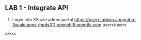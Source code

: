 
## LAB 1 - Integrate API

1. Login into 3Scale admin portal https://userx-admin.anugraha-3scale.apps.rhpds311.openshift.opentlc.com userx/userx

```
xxxxx
```
